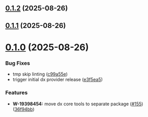 ## [0.1.2](https://github.com/salesforcecli/mcp/compare/mcp-provider-dx-core@0.1.1...mcp-provider-dx-core@0.1.2) (2025-08-26)



## [0.1.1](https://github.com/salesforcecli/mcp/compare/mcp-provider-dx-core@0.1.0...mcp-provider-dx-core@0.1.1) (2025-08-26)



# [0.1.0](https://github.com/salesforcecli/mcp/compare/36f94bb97e0ba4de8aeba700ff947d03eb865bc0...mcp-provider-dx-core@0.1.0) (2025-08-26)


### Bug Fixes

* tmp skip linting ([c99a55e](https://github.com/salesforcecli/mcp/commit/c99a55e56c43333f4d0382c61f6f998323af2515))
* trigger initial dx provider release ([e3f5ea5](https://github.com/salesforcecli/mcp/commit/e3f5ea51e9e029cda72648fa9628693035e55128))


### Features

* **W-19398454:** move dx core tools to separate package ([#155](https://github.com/salesforcecli/mcp/issues/155)) ([36f94bb](https://github.com/salesforcecli/mcp/commit/36f94bb97e0ba4de8aeba700ff947d03eb865bc0))



